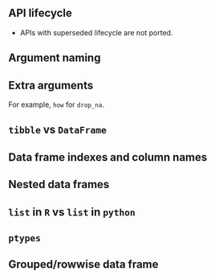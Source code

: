 ## API lifecycle

- APIs with superseded lifecycle are not ported.

## Argument naming

## Extra arguments

For example, `how` for `drop_na`.

## `tibble` vs `DataFrame`

## Data frame indexes and column names

## Nested data frames

## `list` in `R` vs `list` in `python`

## `ptypes`

## Grouped/rowwise data frame
